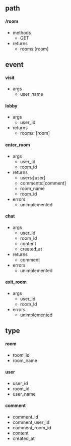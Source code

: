 ## path
#### /room
- methods
  - GET
- returns
  - rooms:[room]

## event
#### visit
- args
  - user_name
  
#### lobby
- args
  - user_id
- returns
  - rooms: [room]
  
#### enter_room
- args
  - user_id
  - room_id
- returns
  - users:[user]
  - comments:[comment]
  - room_name
  - room_id
- errors
  - unimplemented
  
#### chat 
- args
  - user_id
  - room_id
  - content
  - created_at
- returns
  - comment
- errors
  - unimplemented

#### exit_room
- args
  - user_id
  - room_id
- errors
  - unimplemented
  
## type
#### room
- room_id
- room_name
#### user 
- user_id
- room_id 
- user_name

#### comment
- comment_id
- comment_user_id
- comment_room_id
- content
- created_at